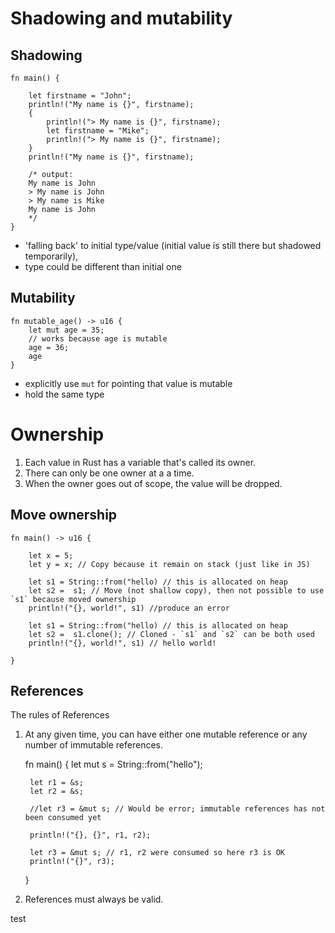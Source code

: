 # Shadowing and mutability

## Shadowing

    fn main() {

        let firstname = "John";
        println!("My name is {}", firstname);
        {
            println!("> My name is {}", firstname);
            let firstname = "Mike";
            println!("> My name is {}", firstname);
        }
        println!("My name is {}", firstname);

        /* output:
        My name is John
        > My name is John
        > My name is Mike
        My name is John
        */
    }

- 'falling back' to initial type/value (initial value is still there but shadowed temporarily),
- type could be different than initial one

## Mutability

    fn mutable_age() -> u16 {
        let mut age = 35;
        // works because age is mutable
        age = 36;
        age
    }

- explicitly use `mut` for pointing that value is mutable
- hold the same type

# Ownership

1. Each value in Rust has a variable that's called its owner.
2. There can only be one owner at a a time.
3. When the owner goes out of scope, the value will be dropped.

## Move ownership

    fn main() -> u16 {

        let x = 5;
        let y = x; // Copy because it remain on stack (just like in JS)

        let s1 = String::from("hello) // this is allocated on heap
        let s2 =  s1; // Move (not shallow copy), then not possible to use `s1` because moved ownership
        println!("{}, world!", s1) //produce an error

        let s1 = String::from("hello) // this is allocated on heap
        let s2 =  s1.clone(); // Cloned - `s1` and `s2` can be both used
        println!("{}, world!", s1) // hello world!

    }

## References
The rules of References
1. At any given time, you can have either one mutable reference or any number of immutable references.

    fn main() {
        let mut s = String::from("hello");

        let r1 = &s;
        let r2 = &s;

        //let r3 = &mut s; // Would be error; immutable references has not been consumed yet

        println!("{}, {}", r1, r2);

        let r3 = &mut s; // r1, r2 were consumed so here r3 is OK
        println!("{}", r3);
    }

2. References must always be valid.

test

